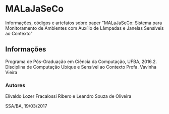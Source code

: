 # MALaJaSeCo
Informações, códigos e artefatos sobre paper "MALaJaSeCo: Sistema para Monitoramento de Ambientes com Auxílio de Lâmpadas e Janelas Sensíveis ao Contexto"

## Informações
Programa de Pós-Graduação em Ciência da Computação, UFBA, 2016.2.
Disciplina de Computação Ubíque e Sensível ao Contexto
Profa. Vavinha Vieira

### Autores
Elivaldo Lozer Fracalossi Ribero e Leandro Souza de Oliveira

SSA/BA, 19/03/2017
